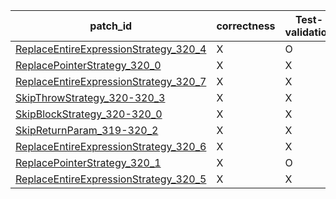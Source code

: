  | patch_id |correctness |Test-validation |NPEX-validation |
 |--- | --- | --- | --- | 
 | [ReplaceEntireExpressionStrategy_320_4](./patches/ReplaceEntireExpressionStrategy_320_4/patch.java#L331) | X | O | X | 
 | [ReplacePointerStrategy_320_0](./patches/ReplacePointerStrategy_320_0/patch.java#L331) | X | X | X | 
 | [ReplaceEntireExpressionStrategy_320_7](./patches/ReplaceEntireExpressionStrategy_320_7/patch.java#L331) | X | X | X | 
 | [SkipThrowStrategy_320-320_3](./patches/SkipThrowStrategy_320-320_3/patch.java#L331) | X | X | X | 
 | [SkipBlockStrategy_320-320_0](./patches/SkipBlockStrategy_320-320_0/patch.java#L331) | X | X | X | 
 | [SkipReturnParam_319-320_2](./patches/SkipReturnParam_319-320_2/patch.java#L330) | X | X | O | 
 | [ReplaceEntireExpressionStrategy_320_6](./patches/ReplaceEntireExpressionStrategy_320_6/patch.java#L331) | X | X | X | 
 | [ReplacePointerStrategy_320_1](./patches/ReplacePointerStrategy_320_1/patch.java#L331) | X | O | X | 
 | [ReplaceEntireExpressionStrategy_320_5](./patches/ReplaceEntireExpressionStrategy_320_5/patch.java#L331) | X | X | X | 
